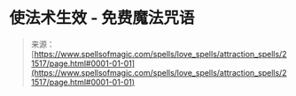 <!--yml

category: 未分类

date: 2024-06-12 19:05:06

-->

# 使法术生效 - 免费魔法咒语

> 来源：[https://www.spellsofmagic.com/spells/love_spells/attraction_spells/21517/page.html#0001-01-01](https://www.spellsofmagic.com/spells/love_spells/attraction_spells/21517/page.html#0001-01-01)
